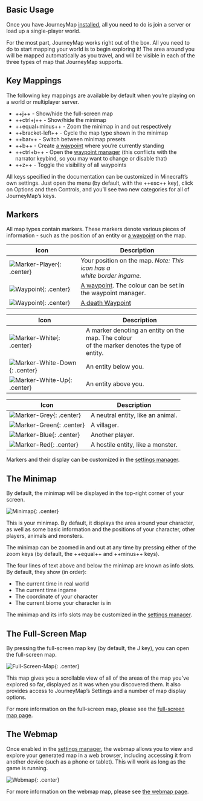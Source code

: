 ## **Basic Usage**

Once you have JourneyMap [installed](installing.md), all you need to do is join a server or load up a single-player world.

For the most part, JourneyMap works right out of the box. All you need to do to start mapping your world is to begin exploring it! The area around you will be mapped automatically as you travel, and will be visible in each of the three types of map that JourneyMap supports.

## **Key Mappings**

The following key mappings are available by default when you’re playing on a world or multiplayer server.

- ++j++ - Show/hide the full-screen map
- ++ctrl+j++ - Show/hide the minimap
- ++equal+minus++ - Zoom the minimap in and out respectively
- ++bracket-left++ - Cycle the map type shown in the minimap
- ++bar++ - Switch between minimap presets
- ++b++ - Create [a waypoint](waypoints.md) where you’re currently standing
- ++ctrl+b++ - Open the [waypoint manager](waypoints.md) (this conflicts with the narrator keybind, so you may want to change or disable that)
- ++z++ - Toggle the visibility of all waypoints

All keys specified in the documentation can be customized in Minecraft’s own settings. Just open the menu (by default, with the ++esc++ key), click on Options and then Controls, and you’ll see two new categories for all of JourneyMap’s keys.

## **Markers**

All map types contain markers. These markers denote various pieces of information - such as the position of an entity or [a waypoint](waypoints.md) on the map.

| Icon | Description |
| ----------- | ------------------------------------ |
| ![Marker-Player](/img/markers/marker-player.png){: .center} | Your position on the map. *Note: This icon has a <br>white border ingame.* |
| ![Waypoint](/img/markers/waypoint.png){: .center} | [A waypoint](waypoints.md). The colour can be set in <br>the waypoint manager. |
| ![Waypoint](/img/markers/waypoint-death.png){: .center} | [A death Waypoint](waypoints.md) |

| Icon | Description |
| ----------- | ------------------------------------ |
| ![Marker-White](/img/markers/marker-white.png){: .center} | A marker denoting an entity on the map. The colour <br>of the marker denotes the type of entity. |
| ![Marker-White-Down](/img/markers/marker-white-down.png){: .center} | An entity below you. |
| ![Marker-White-Up](/img/markers/marker-white-up.png){: .center} | An entity above you. |

| Icon | Description |
| ----------- | ------------------------------------ |
| ![Marker-Grey](/img/markers/marker-grey.png){: .center} | A neutral entity, like an animal. |
| ![Marker-Green](/img/markers/marker-green.png){: .center} | A villager. |
| ![Marker-Blue](/img/markers/marker-blue.png){: .center} | Another player. |
| ![Marker-Red](/img/markers/marker-red.png){: .center} | A hostile entity, like a monster. |

Markers and their display can be customized in the [settings manager](settings.md).

## **The Minimap**

By default, the minimap will be displayed in the top-right corner of your screen.

![Minimap](/img/minimap.png){: .center}

This is your minimap. By default, it displays the area around your character, as well as some basic information and the positions of your character, other players, animals and monsters.

The minimap can be zoomed in and out at any time by pressing either of the zoom keys (by default, the ++equal++ and ++minus++ keys).

The four lines of text above and below the minimap are known as info slots. By default, they show (in order):

- The current time in real world
- The current time ingame
- The coordinate of your character
- The current biome your character is in

The minimap and its info slots may be customized in the [settings manager]().

## **The Full-Screen Map**

By pressing the full-screen map key (by default, the J key), you can open the full-screen map.

![Full-Screen-Map](/img/full-screen.png){: .center}

This map gives you a scrollable view of all of the areas of the map you’ve explored so far, displayed as it was when you discovered them. It also provides access to JourneyMap’s Settings and a number of map display options.

For more information on the full-screen map, please see the [full-screen map page]().

## **The Webmap**

Once enabled in the [settings manager](), the webmap allows you to view and explore your generated map in a web browser, including accessing it from another device (such as a phone or tablet). This will work as long as the game is running.

![Webmap](/img/webmap.png){: .center}

For more information on the webmap map, please see [the webmap page]().